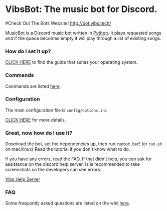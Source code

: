 # VibsBot: The music bot for Discord.
#Check Out The Bots Website! http://bot.vibs.tech/

MusicBot is a Discord music bot written in [Python](https://www.python.org "Python homepage"). It plays requested songs and if the queue becomes empty it will play through a list of existing songs.

### How do I set it up?

[CLICK HERE](https://github.com/SexualRhinoceros/MusicBot/wiki) to find the guide that suites your operating system.

### Commands

Commands are listed [here](https://github.com/Just-Some-Bots/MusicBot/wiki/Commands "Commands list").

### Configuration

The main configuration file is `config/options.ini`

[CLICK HERE](https://github.com/Just-Some-Bots/MusicBot/wiki/Configuration) for more details.

### Great, now how do I use it?
Download the bot, set the dependencies up, then run `runbot.bat`! (or `run.sh` on mac/linux)  Read the tutorial if you don't know what to do.

If you have any errors, read the FAQ. If that didn't help, you can ask for assistance on the discord help server. Is is recommended to take screenshots so the developers can see errors.

[Vibs Help Server](https://discord.gg/tpaygpg "Discord link")

### FAQ

Some frequently asked questions are listed on the wiki [here](https://github.com/Just-Some-Bots/MusicBot/wiki/FAQ "Wiki").
